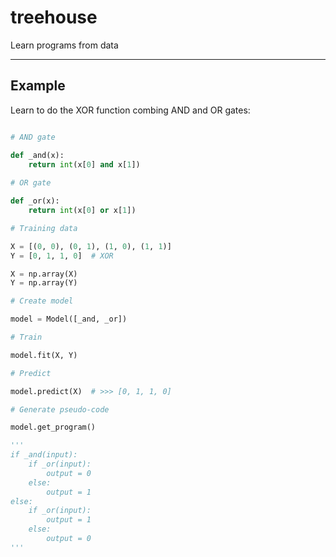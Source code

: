 # treehouse
Learn programs from data

---------

## Example

Learn to do the XOR function combing AND and OR gates:

```python

# AND gate

def _and(x):
    return int(x[0] and x[1])
 
# OR gate

def _or(x):
    return int(x[0] or x[1])

# Training data

X = [(0, 0), (0, 1), (1, 0), (1, 1)]
Y = [0, 1, 1, 0]  # XOR

X = np.array(X)
Y = np.array(Y)

# Create model

model = Model([_and, _or])

# Train

model.fit(X, Y)

# Predict

model.predict(X)  # >>> [0, 1, 1, 0]

# Generate pseudo-code

model.get_program()

'''
if _and(input):
    if _or(input):
        output = 0
    else:
        output = 1
else:
    if _or(input):
        output = 1
    else:
        output = 0
'''
```
